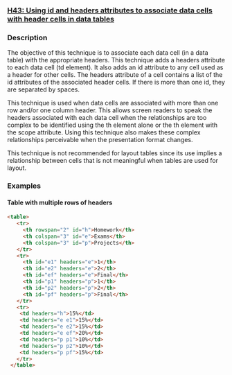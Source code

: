 ### [H43: Using id and headers attributes to associate data cells with header cells in data tables](https://www.w3.org/WAI/WCAG21/Techniques/html/H43.html)

### Description 

The objective of this technique is to associate each data cell (in a data table) with the appropriate headers. This technique adds a headers attribute to each data cell (td element). It also adds an id attribute to any cell used as a header for other cells. The headers attribute of a cell contains a list of the id attributes of the associated header cells. If there is more than one id, they are separated by spaces.

This technique is used when data cells are associated with more than one row and/or one column header. This allows screen readers to speak the headers associated with each data cell when the relationships are too complex to be identified using the th element alone or the th element with the scope attribute. Using this technique also makes these complex relationships perceivable when the presentation format changes.

This technique is not recommended for layout tables since its use implies a relationship between cells that is not meaningful when tables are used for layout.

### Examples

#### Table with multiple rows of headers

```HTML
<table>
   <tr>
     <th rowspan="2" id="h">Homework</th>
     <th colspan="3" id="e">Exams</th>
     <th colspan="3" id="p">Projects</th>
   </tr>
   <tr>
     <th id="e1" headers="e">1</th>
     <th id="e2" headers="e">2</th>
     <th id="ef" headers="e">Final</th>
     <th id="p1" headers="p">1</th>
     <th id="p2" headers="p">2</th>
     <th id="pf" headers="p">Final</th>
   </tr>
   <tr>
    <td headers="h">15%</td>
    <td headers="e e1">15%</td>
    <td headers="e e2">15%</td>
    <td headers="e ef">20%</td>
    <td headers="p p1">10%</td>
    <td headers="p p2">10%</td>
    <td headers="p pf">15%</td>
   </tr>
 </table>
 ```








